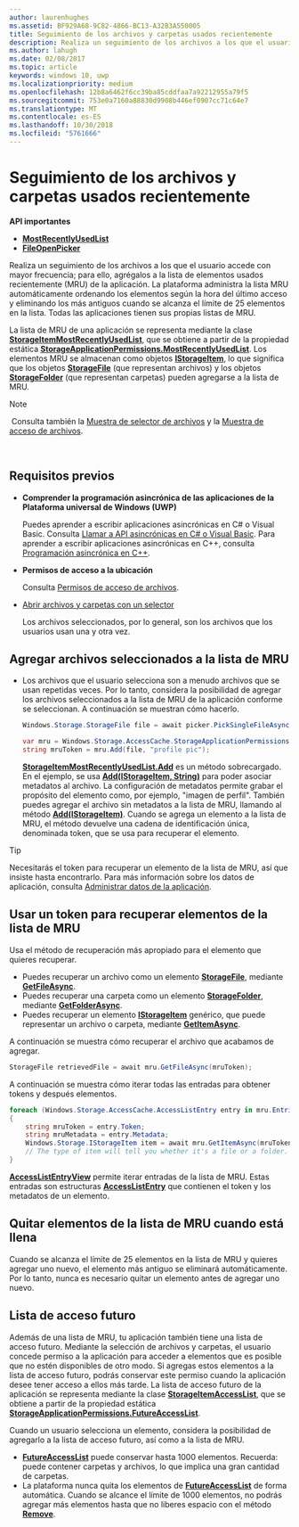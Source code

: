 ```yaml
---
author: laurenhughes
ms.assetid: BF929A68-9C82-4866-BC13-A32B3A550005
title: Seguimiento de los archivos y carpetas usados recientemente
description: Realiza un seguimiento de los archivos a los que el usuario accede con mayor frecuencia; para ello, agrégalos a la lista de elementos más usados recientemente (MRU) de la aplicación.
ms.author: lahugh
ms.date: 02/08/2017
ms.topic: article
keywords: windows 10, uwp
ms.localizationpriority: medium
ms.openlocfilehash: 12b8a6462f6cc39ba85cddfaa7a92212955a79f5
ms.sourcegitcommit: 753e0a7160a88830d9908b446ef0907cc71c64e7
ms.translationtype: MT
ms.contentlocale: es-ES
ms.lasthandoff: 10/30/2018
ms.locfileid: "5761666"
---
```

# <a name="track-recently-used-files-and-folders"></a>Seguimiento de los archivos y carpetas usados recientemente

**API importantes**

- [**MostRecentlyUsedList**](https://msdn.microsoft.com/library/windows/apps/br207458)
- [**FileOpenPicker**](https://msdn.microsoft.com/library/windows/apps/hh738369)

Realiza un seguimiento de los archivos a los que el usuario accede con mayor frecuencia; para ello, agrégalos a la lista de elementos usados recientemente (MRU) de la aplicación. La plataforma administra la lista MRU automáticamente ordenando los elementos según la hora del último acceso y eliminando los más antiguos cuando se alcanza el límite de 25 elementos en la lista. Todas las aplicaciones tienen sus propias listas de MRU.

La lista de MRU de una aplicación se representa mediante la clase [**StorageItemMostRecentlyUsedList**](https://msdn.microsoft.com/library/windows/apps/br207475), que se obtiene a partir de la propiedad estática [**StorageApplicationPermissions.MostRecentlyUsedList**](https://msdn.microsoft.com/library/windows/apps/br207458). Los elementos MRU se almacenan como objetos [**IStorageItem**](https://msdn.microsoft.com/library/windows/apps/br227129), lo que significa que los objetos [**StorageFile**](https://msdn.microsoft.com/library/windows/apps/br227171) (que representan archivos) y los objetos [**StorageFolder**](https://msdn.microsoft.com/library/windows/apps/br227230) (que representan carpetas) pueden agregarse a la lista de MRU.

> [!NOTE]
> Consulta también la [Muestra de selector de archivos](http://go.microsoft.com/fwlink/p/?linkid=619994) y la [Muestra de acceso de archivos](http://go.microsoft.com/fwlink/p/?linkid=619995).

 

## <a name="prerequisites"></a>Requisitos previos

-   **Comprender la programación asincrónica de las aplicaciones de la Plataforma universal de Windows (UWP)**

    Puedes aprender a escribir aplicaciones asincrónicas en C# o Visual Basic. Consulta [Llamar a API asincrónicas en C# o Visual Basic](https://msdn.microsoft.com/library/windows/apps/mt187337). Para aprender a escribir aplicaciones asincrónicas en C++, consulta [Programación asincrónica en C++](https://msdn.microsoft.com/library/windows/apps/mt187334).

-   **Permisos de acceso a la ubicación**

    Consulta [Permisos de acceso de archivos](file-access-permissions.md).

-   [Abrir archivos y carpetas con un selector](quickstart-using-file-and-folder-pickers.md)

    Los archivos seleccionados, por lo general, son los archivos que los usuarios usan una y otra vez.

 ## <a name="add-a-picked-file-to-the-mru"></a>Agregar archivos seleccionados a la lista de MRU

-   Los archivos que el usuario selecciona son a menudo archivos que se usan repetidas veces. Por lo tanto, considera la posibilidad de agregar los archivos seleccionados a la lista de MRU de la aplicación conforme se seleccionan. A continuación se muestran cómo hacerlo.

    ```cs
    Windows.Storage.StorageFile file = await picker.PickSingleFileAsync();

    var mru = Windows.Storage.AccessCache.StorageApplicationPermissions.MostRecentlyUsedList;
    string mruToken = mru.Add(file, "profile pic");
    ```

    [**StorageItemMostRecentlyUsedList.Add**](https://msdn.microsoft.com/library/windows/apps/br207476) es un método sobrecargado. En el ejemplo, se usa [**Add(IStorageItem, String)**](https://msdn.microsoft.com/library/windows/apps/br207481) para poder asociar metadatos al archivo. La configuración de metadatos permite grabar el propósito del elemento como, por ejemplo, "imagen de perfil". También puedes agregar el archivo sin metadatos a la lista de MRU, llamando al método [**Add(IStorageItem)**](https://msdn.microsoft.com/library/windows/apps/br207480). Cuando se agrega un elemento a la lista de MRU, el método devuelve una cadena de identificación única, denominada token, que se usa para recuperar el elemento.

> [!TIP]
> Necesitarás el token para recuperar un elemento de la lista de MRU, así que insiste hasta encontrarlo. Para más información sobre los datos de aplicación, consulta [Administrar datos de la aplicación](https://msdn.microsoft.com/library/windows/apps/hh465109).

## <a name="use-a-token-to-retrieve-an-item-from-the-mru"></a>Usar un token para recuperar elementos de la lista de MRU

Usa el método de recuperación más apropiado para el elemento que quieres recuperar.

-   Puedes recuperar un archivo como un elemento [**StorageFile**](https://msdn.microsoft.com/library/windows/apps/br227171), mediante [**GetFileAsync**](https://msdn.microsoft.com/library/windows/apps/br207486).
-   Puedes recuperar una carpeta como un elemento [**StorageFolder**](https://msdn.microsoft.com/library/windows/apps/br227230), mediante [**GetFolderAsync**](https://msdn.microsoft.com/library/windows/apps/br207489).
-   Puedes recuperar un elemento [**IStorageItem**](https://msdn.microsoft.com/library/windows/apps/br227129) genérico, que puede representar un archivo o carpeta, mediante [**GetItemAsync**](https://msdn.microsoft.com/library/windows/apps/br207492).

A continuación se muestra cómo recuperar el archivo que acabamos de agregar.

```cs
StorageFile retrievedFile = await mru.GetFileAsync(mruToken);
```

A continuación se muestra cómo iterar todas las entradas para obtener tokens y después elementos.

```cs
foreach (Windows.Storage.AccessCache.AccessListEntry entry in mru.Entries)
{
    string mruToken = entry.Token;
    string mruMetadata = entry.Metadata;
    Windows.Storage.IStorageItem item = await mru.GetItemAsync(mruToken);
    // The type of item will tell you whether it's a file or a folder.
}
```

[**AccessListEntryView**](https://msdn.microsoft.com/library/windows/apps/br227349) permite iterar entradas de la lista de MRU. Estas entradas son estructuras [**AccessListEntry**](https://msdn.microsoft.com/library/windows/apps/br227348) que contienen el token y los metadatos de un elemento.

## <a name="removing-items-from-the-mru-when-its-full"></a>Quitar elementos de la lista de MRU cuando está llena

Cuando se alcanza el límite de 25 elementos en la lista de MRU y quieres agregar uno nuevo, el elemento más antiguo se eliminará automáticamente. Por lo tanto, nunca es necesario quitar un elemento antes de agregar uno nuevo.

## <a name="future-access-list"></a>Lista de acceso futuro

Además de una lista de MRU, tu aplicación también tiene una lista de acceso futuro. Mediante la selección de archivos y carpetas, el usuario concede permiso a la aplicación para acceder a elementos que es posible que no estén disponibles de otro modo. Si agregas estos elementos a la lista de acceso futuro, podrás conservar este permiso cuando la aplicación desee tener acceso a ellos más tarde. La lista de acceso futuro de la aplicación se representa mediante la clase [**StorageItemAccessList**](https://msdn.microsoft.com/library/windows/apps/br207459), que se obtiene a partir de la propiedad estática [**StorageApplicationPermissions.FutureAccessList**](https://msdn.microsoft.com/library/windows/apps/br207457).

Cuando un usuario selecciona un elemento, considera la posibilidad de agregarlo a la lista de acceso futuro, así como a la lista de MRU.

-   [**FutureAccessList**](https://msdn.microsoft.com/library/windows/apps/br207457) puede conservar hasta 1000 elementos. Recuerda: puede contener carpetas y archivos, lo que implica una gran cantidad de carpetas.
-   La plataforma nunca quita los elementos de [**FutureAccessList**](https://msdn.microsoft.com/library/windows/apps/br207457) de forma automática. Cuando se alcance el límite de 1000 elementos, no podrás agregar más elementos hasta que no liberes espacio con el método [**Remove**](https://msdn.microsoft.com/library/windows/apps/br207497).
